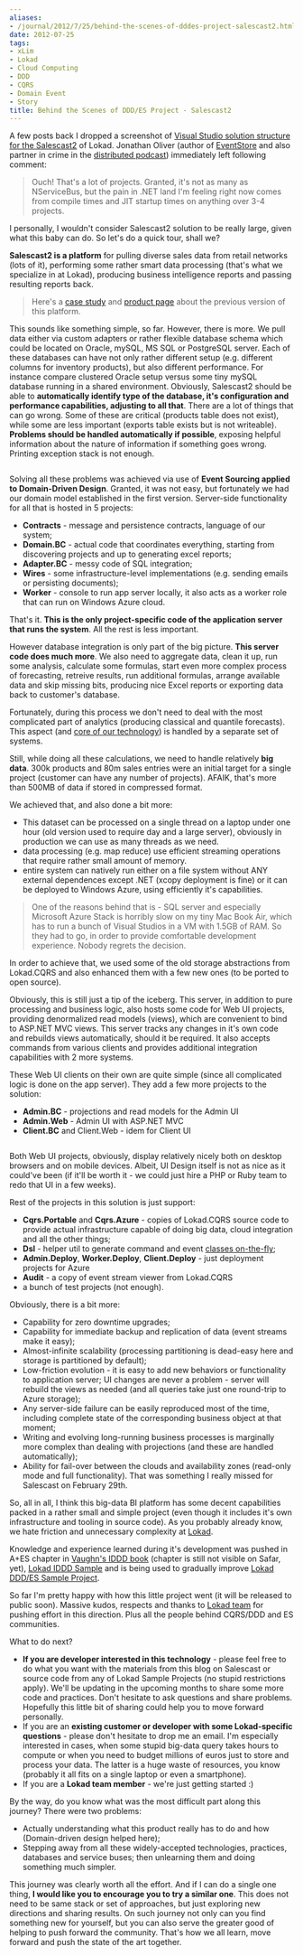 ```yaml
---
aliases:
- /journal/2012/7/25/behind-the-scenes-of-dddes-project-salescast2.html/index.html
date: 2012-07-25
tags:
- xLim
- Lokad
- Cloud Computing
- DDD
- CQRS
- Domain Event
- Story
title: Behind the Scenes of DDD/ES Project - Salescast2
---
```

<p>A few posts back I dropped a screenshot of <a href="http://abdullin.com/journal/2012/7/23/structure-of-dddes-solution-in-visual-studio.html">Visual Studio solution structure for the Salescast2</a> of Lokad. Jonathan Oliver (author of <a href="https://github.com/joliver/EventStore/">EventStore</a> and also partner in crime in the <a href="http://distributedpodcast.com/">distributed podcast</a>) immediately left following comment:</p>

<blockquote>
  <p>Ouch! That's a lot of projects. Granted, it's not as many as NServiceBus, but the pain in .NET land I'm feeling right now comes from compile times and JIT startup times on anything over 3-4 projects. </p>
</blockquote>

<p>I personally, I wouldn't consider Salescast2 solution to be really large, given what this baby can do. So let's do a quick tour, shall we?</p>

<p><strong>Salescast2 is a platform</strong> for pulling diverse sales data from retail networks (lots of it), performing some rather smart data processing (that's what we specialize in at Lokad), producing business intelligence reports and passing resulting reports back.</p>

<blockquote>
  <p>Here's a <a href="http://cqrsguide.com/case:lokad-salescast">case study</a> and <a href="http://www.lokad.com/salescast-sales-forecasting-software.ashx">product page</a> about the previous version of this platform.</p>
</blockquote>

<p>This sounds like something simple, so far. However, there is more. We pull data either via custom adapters or rather flexible database schema which could be located on Oracle, mySQL, MS SQL or PostgreSQL server. Each of these databases can have not only rather different setup (e.g. different columns for inventory products), but also different performance. For instance compare clustered Oracle setup versus some tiny mySQL database running in a shared environment. Obviously, Salescast2 should be able to <strong>automatically identify type of the database, it's configuration and performance capabilities, adjusting to all that</strong>. There are a lot of things that can go wrong. Some of these are critical (products table does not exist), while some are less important (exports table exists but is not writeable). <strong>Problems should be handled automatically if possible</strong>, exposing helpful information about the nature of information if something goes wrong. Printing exception stack is not enough.</p>

<p><span class="full-image-block ssNonEditable"><span><img src="/storage/uploads/2012/07/2012-07-25_222430.png?__SQUARESPACE_CACHEVERSION=1343235563815" alt=""/></span></span></p>

<p>Solving all these problems was achieved via use of <strong>Event Sourcing applied to Domain-Driven Design</strong>. Granted, it was not easy, but fortunately we had our domain model established in the first version. Server-side functionality for all that is hosted in 5 projects:</p>

<ul>
<li><strong>Contracts</strong> - message and persistence contracts, language of our system;</li>
<li><strong>Domain.BC</strong> - actual code that coordinates everything, starting from discovering projects and up to generating excel reports;</li>
<li><strong>Adapter.BC</strong> - messy code of SQL integration;</li>
<li><strong>Wires</strong> - some infrastructure-level implementations (e.g. sending emails or persisting documents);</li>
<li><strong>Worker</strong> - console to run app server locally, it also acts as a worker role that can run on Windows Azure cloud.</li>
</ul>

<p>That's it. <strong>This is the only project-specific code of the application server that runs the system</strong>. All the rest is less important.</p>

<p>However database integration is only part of the big picture. <strong>This server code does much more</strong>. We also need to aggregate data, clean it up, run some analysis, calculate some formulas, start even more complex process of forecasting, retreive results, run additional formulas, arrange available data and skip missing bits, producing nice Excel reports or exporting data back to customer's database.</p>

<p>Fortunately, during this process we don't need to deal with the most complicated part of analytics (producing classical and quantile forecasts). This aspect (and <a href="http://www.lokad.com/forecasting-technology.ashx">core of our technology</a>) is handled by a separate set of systems.</p>

<p>Still, while doing all these calculations, we need to handle relatively <strong>big data</strong>. 300k products and 80m sales entries were an initial target for a single project (customer can have any number of projects). AFAIK, that's more than 500MB of data if stored in compressed format.</p>

<p>We achieved that, and also done a bit more: </p>

<ul>
<li>This dataset can be processed on a single thread on a laptop under one hour (old version used to require day and a large server), obviously in production we can use as many threads as we need.</li>
<li>data processing (e.g. map reduce) use efficient streaming operations that require rather small amount of memory.</li>
<li>entire system can natively run either on a file system without ANY external dependences except .NET (xcopy deployment is fine) or it can be deployed to Windows Azure, using efficiently it's capabilities.</li>
</ul>

<blockquote>
  <p>One of the reasons behind that is - SQL server and especially Microsoft Azure Stack is horribly slow on my tiny Mac Book Air, which has to run a bunch of Visual Studios in a VM with 1.5GB of RAM. So they had to go, in order to provide comfortable development experience. Nobody regrets the decision.</p>
</blockquote>

<p>In order to achieve that, we used some of the old storage abstractions from Lokad.CQRS and also enhanced them with a few new ones (to be ported to open source).</p>

<p>Obviously, this is still just a tip of the iceberg. This server, in addition to pure processing and business logic, also hosts some code for Web UI projects, providing denormalized read models (views), which are convenient to bind to ASP.NET MVC views. This server tracks any changes in it's own code and rebuilds views automatically, should it be required. It also accepts commands from various clients and provides additional integration capabilities with 2 more systems.</p>

<p>These Web UI clients on their own are quite simple (since all complicated logic is done on the app server). They add a few more projects to the solution:</p>

<ul>
<li><strong>Admin.BC</strong> - projections and read models for the Admin UI</li>
<li><strong>Admin.Web</strong> - Admin UI with ASP.NET MVC</li>
<li><strong>Client.BC</strong> and Client.Web - idem for Client UI</li>
</ul>

<p><span class="full-image-block ssNonEditable"><span><img src="/storage/uploads/2012/07/2012-07-25_233806.png?__SQUARESPACE_CACHEVERSION=1343237984281" alt=""/></span></span></p>

<p>Both Web UI projects, obviously, display relatively nicely both on desktop browsers and on mobile devices. Albeit, UI Design itself is not as nice as it could've been (if it'll be worth it - we could just hire a PHP or Ruby team to redo that UI in a few weeks).</p>

<p>Rest of the projects in this solution is just support:</p>

<ul>
<li><strong>Cqrs.Portable</strong> and <strong>Cqrs.Azure</strong> - copies of Lokad.CQRS source code to provide actual infrastructure capable of doing big data, cloud integration and all the other things;</li>
<li><strong>Dsl</strong> - helper util to generate command and event <a href="http://abdullin.com/journal/2012/7/25/improved-dsl-syntax-for-ddd-and-event-sourcing.html">classes on-the-fly</a>;</li>
<li><strong>Admin.Deploy</strong>, <strong>Worker.Deploy</strong>, <strong>Client.Deploy</strong> - just deployment projects for Azure</li>
<li><strong>Audit</strong> - a copy of event stream viewer from Lokad.CQRS</li>
<li>a bunch of test projects (not enough).</li>
</ul>

<p>Obviously, there is a bit more:</p>

<ul>
<li>Capability for zero downtime upgrades;</li>
<li>Capability for immediate backup and replication of data (event streams make it easy);</li>
<li>Almost-infinite scalability (processing partitioning is dead-easy here and storage is partitioned by default);</li>
<li>Low-friction evolution - it is easy to add new behaviors or functionality to application server; UI changes are never a problem - server will rebuild the views as needed (and all queries take just one round-trip to Azure storage);</li>
<li>Any server-side failure can be easily reproduced most of the time, including complete state of the corresponding business object at that moment;</li>
<li>Writing and evolving long-running business processes is marginally more complex than dealing with projections (and these are handled automatically);</li>
<li>Ability for fail-over between the clouds and availability zones (read-only mode and full functionality). That was something I really missed for Salescast on February 29th.</li>
</ul>

<p>So, all in all, I think this big-data BI platform has some decent capabilities packed in a rather small and simple project (even though it includes it's own infrastructure and tooling in source code). As you probably already know, we hate friction and unnecessary complexity at <a href="http://www.lokad.com/">Lokad</a>.</p>

<p>Knowledge and experience learned during it's development was pushed in A+ES chapter in <a href="http://my.safaribooksonline.com/9780133039900">Vaughn's IDDD book</a> (chapter is still not visible on Safar, yet), <a href="https://github.com/Lokad/lokad-iddd-sample">Lokad IDDD Sample</a> and is being used to gradually improve <a href="http://lokad.github.com/lokad-cqrs/">Lokad DDD/ES Sample Project</a>.</p>

<p>So far I'm pretty happy with how this little project went (it will be released to public soon). Massive kudos, respects and thanks to <a href="http://www.lokad.com/aboutus.ashx">Lokad team</a> for pushing effort in this direction. Plus all the people behind CQRS/DDD and ES communities.</p>

<p>What to do next?</p>

<ul>
<li><strong>If you are developer interested in this technology</strong> - please feel free to do what you want with the materials from this blog on Salescast or source code from any of Lokad Sample Projects (no stupid restrictions apply). We'll be updating in the upcoming months to share some more code and practices. Don't hesitate to ask questions and share problems. Hopefully this little bit of sharing could help you to move forward personally.</li>
<li>If you are an <strong>existing customer or developer with some Lokad-specific questions</strong> - please don't hesitate to drop me an email. I'm especially interested in cases, when some stupid big-data query takes hours to compute or when you need to budget millions of euros just to store and process your data. The latter is a huge waste of resources, you know (probably it all fits on a single laptop or even a smartphone).</li>
<li>If you are a <strong>Lokad team member</strong> - we're just getting started :)</li>
</ul>

<p>By the way, do you know what was the most difficult part along this journey? There were two problems:</p>

<ul>
<li>Actually understanding what this product really has to do and how (Domain-driven design helped here);</li>
<li>Stepping away from all these widely-accepted technologies, practices, databases and service buses; then unlearning them and doing something much simpler.</li>
</ul>

<p>This journey was clearly worth all the effort. And if I can do a single one thing, <strong>I would like you to encourage you to try a similar one</strong>. This does not need to be same stack or set of approaches, but just exploring new directions and sharing results. On such journey not only can you find something new for yourself, but you can also serve the greater good of helping to push forward the community. That's how we all learn, move forward and push the state of the art together.</p>

